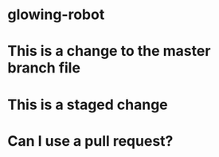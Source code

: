 # glowing-robot
# This is a change to the master branch file
# This is a staged change
# Can I use a pull request?